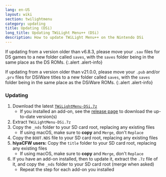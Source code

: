 ```yaml
---
lang: en-US
layout: wiki
section: twilightmenu
category: updating
title: Updating (DSi)
long_title: Updating TWiLight Menu++ (DSi)
description: How to update TWiLight Menu++ on the Nintendo DSi
---
```


If updating from a version older than v6.8.3, please move your `.sav` files for DS games to a new folder called `saves`, with the `saves` folder being in the same place as the DS ROMs.
{:.alert .alert-info}

If updating from a version older than v21.0.0, please move your `.pub` and/or `.prv` files for DSiWare titles to a new folder called `saves`, with the `saves` folder being in the same place as the DSiWare ROMs.
{:.alert .alert-info}

### Updating
1. Download the latest [`TWiLightMenu-DSi.7z`](https://github.com/DS-Homebrew/TWiLightMenu/releases/latest/download/TWiLightMenu-DSi.7z)
    - If you installed an add-on, see the [release page](https://github.com/DS-Homebrew/TWiLightMenu/releases/latest) to download the up-to-date version(s)
1. Extract `TWiLightMenu-DSi.7z`
1. Copy the `_nds` folder to your SD card root, replacing any existing files
    - If using macOS, make sure to **copy** and `Merge`, don't `Replace`
1. Copy the `BOOT.NDS` file to your SD card root, replacing any existing files
1. **hiyaCFW users:** Copy the `title` folder to your SD card root, replacing any existing files
    - If using macOS, make sure to **copy** and `Merge`, don't `Replace`
1. If you have an add-on installed, then to update it, extract the `.7z` file of it, and copy the `_nds` folder to your SD card root (merge when asked)
    - Repeat the step for each add-on you installed

